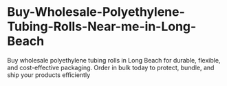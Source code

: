 # Buy-Wholesale-Polyethylene-Tubing-Rolls-Near-me-in-Long-Beach
Buy wholesale polyethylene tubing rolls in Long Beach for durable, flexible, and cost-effective packaging. Order in bulk today to protect, bundle, and ship your products efficiently
